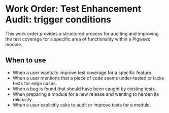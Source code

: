 # Work Order: Test Enhancement Audit: trigger conditions

This work order provides a structured process for auditing and improving the
test coverage for a specific area of functionality within a Pigweed module.

## When to use

- When a user wants to improve test coverage for a specific feature.
- When a user mentions that a piece of code seems under-tested or lacks tests
  for edge cases.
- When a bug is found that should have been caught by existing tests.
- When preparing a module for a new release and wanting to harden its
  reliability.
- When a user explicitly asks to audit or improve tests for a module.
